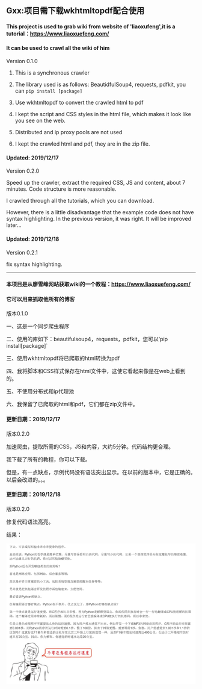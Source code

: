 Gxx:项目需下载wkhtmltopdf配合使用
---------------------------------------------

#### This project is used to grab wiki from website of 'liaoxufeng',it is a tutorial：https://www.liaoxuefeng.com/

#### It can be used to crawl all the wiki of him

Version 0.1.0

1.  This is a synchronous crawler

2. The library used is as follows: BeautidfulSoup4, requests, pdfkit, you can `pip install [package]`

3. Use wkhtmltopdf to convert the crawled html to pdf

4. I kept the script and CSS styles in the html file, which makes it look like you see on the web.

3. Distributed and ip proxy pools are not used

5.  I kept the crawled html and pdf, they are in the zip file.

#### Updated: 2019/12/17

Version 0.2.0

Speed up the crawler, extract the required CSS, JS and content, about 7 minutes. Code structure is more reasonable.

I crawled through all the tutorials, which you can download.

However, there is a little disadvantage that the example code does not have syntax highlighting.  In the previous  version, it was right. It will be improved later...


#### Updated: 2019/12/18

Version  0.2.1

fix syntax highlighting.


<hr />

#### 本项目是从廖雪峰网站获取wiki的一个教程：https://www.liaoxuefeng.com/

#### 它可以用来抓取他所有的博客


版本0.1.0


一、这是一个同步爬虫程序

二、使用的库如下：beautifulsoup4，requests，pdfkit，您可以'pip install[package]`

三、使用wkhtmltopdf将已爬取的html转换为pdf

四、我将脚本和CSS样式保存在html文件中，这使它看起来像是在web上看到的。

五、不使用分布式和ip代理池


六、我保留了已爬取的html和pdf，它们都在zip文件中。

#### 更新日期：2019/12/17

版本0.2.0


加速爬虫，提取所需的CSS，JS和内容，大约5分钟。代码结构更合理。


我下载了所有的教程，你可以下载。


但是，有一点缺点，示例代码没有语法突出显示。在以前的版本中，它是正确的。以后会改进的。。。


#### 更新日期：2019/12/18

版本0.2.0

修复代码语法高亮。

结果：

![](book.PNG)
